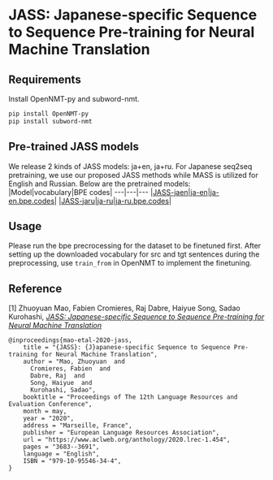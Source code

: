 # JASS: Japanese-specific Sequence to Sequence Pre-training for Neural Machine Translation

## Requirements
Install OpenNMT-py and subword-nmt.
```bash
pip install OpenNMT-py
pip install subword-nmt
```

## Pre-trained JASS models
We release 2 kinds of JASS models: ja+en, ja+ru. For Japanese seq2seq pretraining, we use our proposed JASS methods while MASS is utilized for English and Russian. Below are the pretrained models:
|Model|vocabulary|BPE codes|
---|---|---
|[JASS-jaen](http://lotus.kuee.kyoto-u.ac.jp/~zhuoyuanmao/jaen/model_step_80000.pt)|[ja-en](http://lotus.kuee.kyoto-u.ac.jp/~zhuoyuanmao/jaen/vocab)|[ja-en.bpe.codes](http://lotus.kuee.kyoto-u.ac.jp/~zhuoyuanmao/jaen/joint_bpe.codes)|
|[JASS-jaru](http://lotus.kuee.kyoto-u.ac.jp/~zhuoyuanmao/jaru/model_step_92500.pt)|[ja-ru](http://lotus.kuee.kyoto-u.ac.jp/~zhuoyuanmao/jaru/vocab)|[ja-ru.bpe.codes](http://lotus.kuee.kyoto-u.ac.jp/~zhuoyuanmao/jaru/joint_bpe.codes)|

## Usage
Please run the bpe precrocessing for the dataset to be finetuned first. After setting up the downloaded vocabulary for src and tgt sentences during the preprocessing, use ```train_from``` in OpenNMT to implement the finetuning.  

## Reference
[1] Zhuoyuan Mao, Fabien Cromieres, Raj Dabre, Haiyue Song, Sadao Kurohashi, [*JASS: Japanese-specific Sequence to Sequence Pre-training for Neural Machine Translation*](https://www.aclweb.org/anthology/2020.lrec-1.454/)

```
@inproceedings{mao-etal-2020-jass,
    title = "{JASS}: {J}apanese-specific Sequence to Sequence Pre-training for Neural Machine Translation",
    author = "Mao, Zhuoyuan  and
      Cromieres, Fabien  and
      Dabre, Raj  and
      Song, Haiyue  and
      Kurohashi, Sadao",
    booktitle = "Proceedings of The 12th Language Resources and Evaluation Conference",
    month = may,
    year = "2020",
    address = "Marseille, France",
    publisher = "European Language Resources Association",
    url = "https://www.aclweb.org/anthology/2020.lrec-1.454",
    pages = "3683--3691",
    language = "English",
    ISBN = "979-10-95546-34-4",
}
```
